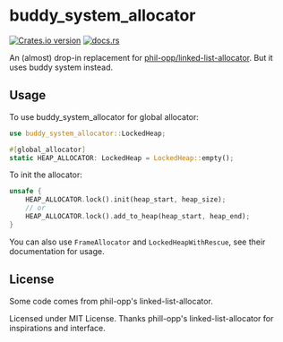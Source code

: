 buddy_system_allocator
=================================

[![Crates.io version][crate-img]][crate]
[![docs.rs][docs-img]][docs]


An (almost) drop-in replacement for [phil-opp/linked-list-allocator](https://github.com/phil-opp/linked-list-allocator). But it uses buddy system instead.


## Usage

To use buddy_system_allocator for global allocator:

```rust
use buddy_system_allocator::LockedHeap;

#[global_allocator]
static HEAP_ALLOCATOR: LockedHeap = LockedHeap::empty();
```

To init the allocator:

```rust
unsafe {
    HEAP_ALLOCATOR.lock().init(heap_start, heap_size);
    // or
    HEAP_ALLOCATOR.lock().add_to_heap(heap_start, heap_end);
}
```

You can also use `FrameAllocator` and `LockedHeapWithRescue`, see their documentation for usage.

## License

Some code comes from phil-opp's linked-list-allocator.

Licensed under MIT License. Thanks phill-opp's linked-list-allocator for inspirations and interface.

[crate-img]:     https://img.shields.io/crates/v/buddy_system_allocator.svg
[crate]:         https://crates.io/crates/buddy_system_allocator
[docs-img]:      https://docs.rs/buddy_system_allocator/badge.svg
[docs]:          https://docs.rs/buddy_system_allocator

